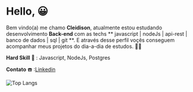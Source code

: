 # Hello, :grinning:

Bem vindo(a) me chamo **Cleidison**, atualmente estou estudando desenvolvimento **Back-end** com as techs ** javascript | nodeJs | api-rest | banco de dados | sql | git **. E através desse perfil voçês conseguem acompanhar meus projetos do dia-a-dia de estudos. :technologist:

**Hard Skill** :muscle: : Javascript, NodeJs, Postgres

**Contato** :telephone: :[Linkedin](https://www.linkedin.com/in/cleidison-soares-230161109/) 

![Top Langs](https://github-readme-stats.vercel.app/api/top-langs/?username=Cleidison-Soares&layout=compact)

